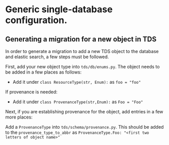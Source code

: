 # Generic single-database configuration.

## Generating a migration for a new object in TDS

In order to generate a migration to add a new TDS object to the database and elastic search, a few steps must be followed. 

First, add your new object type into `tds/db/enums.py`. The object needs to be added in a few places as follows:

- Add it under `class ResourceType(str, Enum):` as `foo = "foo"`

If provenance is needed:

- Add it under `class ProvenanceType(str,Enum):` as `Foo = "Foo"`

Next, if you are establishing provenance for the object, add entries in a few more places:

Add a `ProvenanceType` into `tds/schema/provenance.py`. This should be added to the `provenance_type_to_abbr` as `ProvenanceType.Foo: "<first two letters of object name>"`